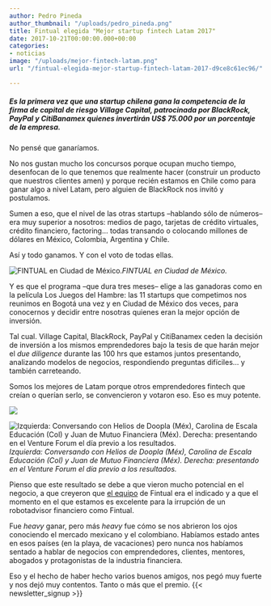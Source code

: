 ```yaml
---
author: Pedro Pineda
author_thumbnail: "/uploads/pedro_pineda.png"
title: Fintual elegida "Mejor startup fintech Latam 2017"
date: 2017-10-21T00:00:00.000+00:00
categories:
- noticias
image: "/uploads/mejor-fintech-latam.png"
url: "/fintual-elegida-mejor-startup-fintech-latam-2017-d9ce8c61ec96/"

---
```

##### Es la primera vez que una startup chilena gana la competencia de la firma de capital de riesgo Village Capital, patrocinada por BlackRock, PayPal y CitiBanamex quienes invertirán US$ 75.000 por un porcentaje de la empresa.

No pensé que ganaríamos.

No nos gustan mucho los concursos porque ocupan mucho tiempo, desenfocan de lo que tenemos que realmente hacer (construir un producto que nuestros clientes amen) y porque recién estamos en Chile como para ganar algo a nivel Latam, pero alguien de BlackRock nos invitó y postulamos.

Sumen a eso, que el nivel de las otras startups –hablando sólo de números– era muy superior a nosotros: medios de pago, tarjetas de crédito virtuales, crédito financiero, factoring… todas transando o colocando millones de dólares en México, Colombia, Argentina y Chile.

Así y todo ganamos. Y con el voto de todas ellas.

![FINTUAL en Ciudad de México.](/uploads/fintual-elegi3228.jpeg)_FINTUAL en Ciudad de México._

Y es que el programa –que dura tres meses– elige a las ganadoras como en la película Los Juegos del Hambre: las 11 startups que competimos nos reunimos en Bogotá una vez y en Ciudad de México dos veces, para conocernos y decidir entre nosotras quienes eran la mejor opción de inversión.

Tal cual. Village Capital, BlackRock, PayPal y CitiBanamex ceden la decisión de inversión a los mismos emprendedores bajo la tesis de que harán mejor el _due diligence_ durante las 100 hrs que estamos juntos presentando, analizando modelos de negocios, respondiendo preguntas difíciles… y también carreteando.

Somos los mejores de Latam porque otros emprendedores fintech que creían o querían serlo, se convencieron y votaron eso. Eso es muy potente.

![](/uploads/fintual-elegi8672.jpeg)

![Izquierda: Conversando con Helios de Doopla (Méx), Carolina de Escala Educación (Col) y Juan de Mutuo Financiera (Méx). Derecha: presentando en el Venture Forum el día previo a los resultados.](/uploads/fintual-elegi1804.jpeg)_Izquierda: Conversando con Helios de Doopla (Méx), Carolina de Escala Educación (Col) y Juan de Mutuo Financiera (Méx). Derecha: presentando en el Venture Forum el día previo a los resultados._

Pienso que este resultado se debe a que vieron mucho potencial en el negocio, a que creyeron que [el equipo](https://fintual.cl/equipo) de Fintual era el indicado y a que el momento en el que estamos es excelente para la irrupción de un robotadvisor financiero como Fintual.

Fue _heavy_ ganar, pero más _heavy_ fue cómo se nos abrieron los ojos conociendo el mercado mexicano y el colombiano. Habíamos estado antes en esos países (en la playa, de vacaciones) pero nunca nos habíamos sentado a hablar de negocios con emprendedores, clientes, mentores, abogados y protagonistas de la industria financiera.

Eso y el hecho de haber hecho varios buenos amigos, nos pegó muy fuerte y nos dejó muy contentos. Tanto o más que el premio.
{{< newsletter_signup >}}